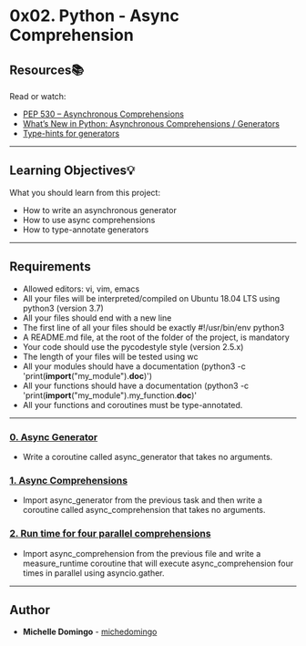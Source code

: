 # 0x02. Python - Async Comprehension

## Resources:books:

Read or watch:

- [PEP 530 – Asynchronous Comprehensions](https://www.python.org/dev/peps/pep-0530/)
- [What’s New in Python: Asynchronous Comprehensions / Generators](http://www.blog.pythonlibrary.org/2017/02/14/whats-new-in-python-asynchronous-comprehensions-generators/)
- [Type-hints for generators](https://stackoverflow.com/questions/42531143/type-hinting-generator-in-python-3-6)

---

## Learning Objectives:bulb:

What you should learn from this project:

- How to write an asynchronous generator
- How to use async comprehensions
- How to type-annotate generators

---

## Requirements

- Allowed editors: vi, vim, emacs
- All your files will be interpreted/compiled on Ubuntu 18.04 LTS using python3 (version 3.7)
- All your files should end with a new line
- The first line of all your files should be exactly #!/usr/bin/env python3
- A README.md file, at the root of the folder of the project, is mandatory
- Your code should use the pycodestyle style (version 2.5.x)
- The length of your files will be tested using wc
- All your modules should have a documentation (python3 -c 'print(**import**("my_module").**doc**)')
- All your functions should have a documentation (python3 -c 'print(**import**("my_module").my_function.**doc**)'
- All your functions and coroutines must be type-annotated.

---

### [0. Async Generator](./0-async_generator.py)

- Write a coroutine called async_generator that takes no arguments.

### [1. Async Comprehensions](./1-async_comprehension.py)

- Import async_generator from the previous task and then write a coroutine called async_comprehension that takes no arguments.

### [2. Run time for four parallel comprehensions](./2-measure_runtime.py)

- Import async_comprehension from the previous file and write a measure_runtime coroutine that will execute async_comprehension four times in parallel using asyncio.gather.

---

## Author

- **Michelle Domingo** - [michedomingo](https://github.com/michedomingo)
